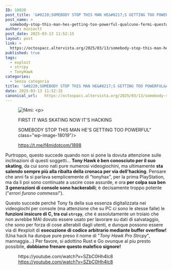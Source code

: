 ```yaml
---
ID: 18020
post_title: '&#8220;SOMEBODY STOP THIS MAN HE&#8217;S GETTING TOO POWERFUL&#8221; — &#8220;QUALCUNO FERMI QUEST&#8217;UOMO STA DIVENTANDO TROPPO POTENTE&#8221;'
post_name: >
  somebody-stop-this-man-hes-getting-too-powerful-qualcuno-fermi-questuomo-sta-diventando-troppo-potente
author: minioctt
post_date: 2025-03-13 11:52:15
layout: post
link: >
  https://octospacc.altervista.org/2025/03/13/somebody-stop-this-man-hes-getting-too-powerful-qualcuno-fermi-questuomo-sta-diventando-troppo-potente/
published: true
tags:
  - exploit
  - strcpy
  - TonyHawk
categories:
  - Senza categoria
title: '&#8220;SOMEBODY STOP THIS MAN HE&#8217;S GETTING TOO POWERFUL&#8221; — &#8220;QUALCUNO FERMI QUEST&#8217;UOMO STA DIVENTANDO TROPPO POTENTE&#8221;'
date: 2025-03-13 11:52:15
canonical_url:   https://octospacc.altervista.org/2025/03/13/somebody-stop-this-man-hes-getting-too-powerful-qualcuno-fermi-questuomo-sta-diventando-troppo-potente/
---
```

<!-- wp:image {"id":18019,"linkDestination":"none"} -->
<figure class="wp-block-image"><img src="{{site.cdnurl}}/assets/uploads/2025/03/screenshot_20250312_091657_telegram-x4881132741365794043-320x427.jpg" alt="f4mi:

&quot;MISTAKES WERE MADE&quot;: &quot;How Tony Hawk hacked 3 Generation of Video Game Consoles&quot;

FIRST IT WAS SKATING
NOW IT'S HACKING

SOMEBODY STOP THIS MAN HE'S GETTING TOO POWERFUL" class="wp-image-18019"/><figcaption class="wp-element-caption"><a href="https://t.me/f4midotcom/1898">https://t.me/f4midotcom/1898</a></figcaption></figure>
<!-- /wp:image -->

<!-- wp:paragraph -->
<p>Purtroppo, questo succede quando non si pone la dovuta attenzione sulle inclinazioni di questi soggetti... <strong>Tony Hawk è ben conosciuto per il suo skating</strong>, da cui sono nati pure numerosi videogiochini, ma ultimamente <strong>sta salendo sempre più alla ribalta della cronaca per via dell'hacking</strong>. Pensare che anni fa si parlava semplicemente di "tonyhax", per la prima PlayStation, ma da lì poi sono continuate a uscire cose assurde, e ora <strong>per colpa sua ben 3 generazioni di console sono hackerabili</strong>; è decisamente troppo potente ("<em>errori furono commessi</em>").</p>
<!-- /wp:paragraph -->

<!-- wp:paragraph -->
<p>Questo succede perché Tony fa della sua essenza digitalizzata nei videogiochi per console (ma attenzione che su PC ci sono le stesse falle) le <strong>funzioni insicure di C, tra cui </strong><strong><code>strcpy</code></strong>, che è assolutamente un troiaio che non avrebbe MAI dovuto essere usato per lavorare su dati di salvataggio, che sono per forza di cose alterabili dagli utenti, e dunque possono essere via di #exploit di <strong>esecuzione di codice arbitrario mediante buffer overflow!</strong> (Una hack ha dunque pure preso il nome di "<em>Tony Hawk Pro Strcpy</em>", mannaggia...) Per favore, si adottino Rust e Go ovunque al piu presto possibile, <strong>dobbiamo frenare questo malefico signore!</strong></p>
<!-- /wp:paragraph -->

<!-- wp:embed {"url":"https://youtube.com/watch?v=SZbC0Hh4lc8","providerNameSlug":"youtube","responsive":true} -->
<figure class="wp-block-embed is-provider-youtube wp-block-embed-youtube"><div class="wp-block-embed__wrapper">
https://youtube.com/watch?v=SZbC0Hh4lc8
</div><figcaption class="wp-element-caption"><a href="https://youtube.com/watch?v=SZbC0Hh4lc8">https://youtube.com/watch?v=SZbC0Hh4lc8</a></figcaption></figure>
<!-- /wp:embed -->